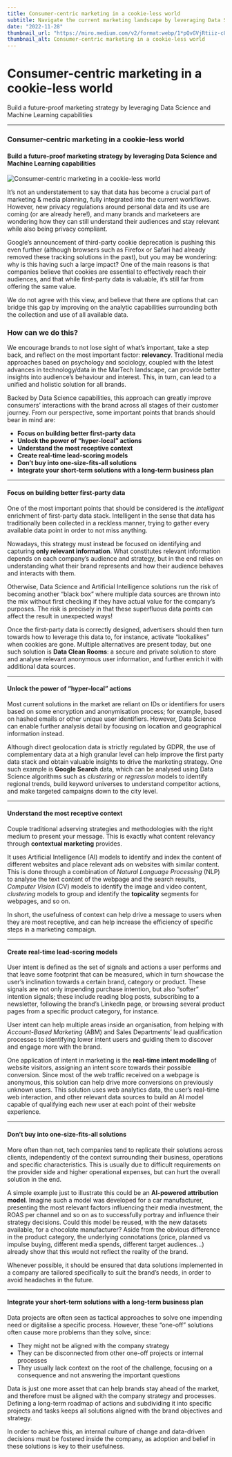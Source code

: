 ```yaml
---
title: Consumer-centric marketing in a cookie-less world
subtitle: Navigate the current marketing landscape by leveraging Data Science and Machine Learning capabilities.
date: "2022-11-28"
thumbnail_url: "https://miro.medium.com/v2/format:webp/1*pQvGVjRtiiz-c8aBclpH4g.jpeg"
thumbnail_alt: Consumer-centric marketing in a cookie-less world
---
```


# Consumer-centric marketing in a cookie-less world

Build a future-proof marketing strategy by leveraging Data Science and Machine Learning capabilities

---

### Consumer-centric marketing in a cookie-less world

#### Build a future-proof marketing strategy by leveraging Data Science and Machine Learning capabilities

![Consumer-centric marketing in a cookie-less world](https://cdn-images-1.medium.com/max/800/1*pQvGVjRtiiz-c8aBclpH4g.jpeg)

It’s not an understatement to say that data has become a crucial part of marketing & media planning, fully integrated into the current workflows. However, new privacy regulations around personal data and its use are coming (or are already here!), and many brands and marketeers are wondering how they can still understand their audiences and stay relevant while also being privacy compliant.

Google’s announcement of third-party cookie deprecation is pushing this even further (although browsers such as Firefox or Safari had already removed these tracking solutions in the past), but you may be wondering: why is this having such a large impact? One of the main reasons is that companies believe that cookies are essential to effectively reach their audiences, and that while first-party data is valuable, it’s still far from offering the same value.

We do not agree with this view, and believe that there are options that can bridge this gap by improving on the analytic capabilities surrounding both the collection and use of all available data.

### How can we do this?

We encourage brands to not lose sight of what’s important, take a step back, and reflect on the most important factor: **relevancy**. Traditional media approaches based on psychology and sociology, coupled with the latest advances in technology/data in the MarTech landscape, can provide better insights into audience’s behaviour and interest. This, in turn, can lead to a unified and holistic solution for all brands.

Backed by Data Science capabilities, this approach can greatly improve consumers’ interactions with the brand across all stages of their customer journey. From our perspective, some important points that brands should bear in mind are:

- **Focus on building better first-party data**
- **Unlock the power of “hyper-local” actions**
- **Understand the most receptive context**
- **Create real-time lead-scoring models**
- **Don’t buy into one-size-fits-all solutions**
- **Integrate your short-term solutions with a long-term business plan**

---

#### Focus on building better first-party data

One of the most important points that should be considered is the _intelligent_ enrichment of first-party data stack. Intelligent in the sense that data has traditionally been collected in a reckless manner, trying to gather every available data point in order to not miss anything.

Nowadays, this strategy must instead be focused on identifying and capturing **only relevant information**. What constitutes relevant information depends on each company’s audience and strategy, but in the end relies on understanding what their brand represents and how their audience behaves and interacts with them.

Otherwise, Data Science and Artificial Intelligence solutions run the risk of becoming another “black box” where multiple data sources are thrown into the mix without first checking if they have actual value for the company’s purposes. The risk is precisely in that these superfluous data points can affect the result in unexpected ways!

Once the first-party data is correctly designed, advertisers should then turn towards how to leverage this data to, for instance, activate “lookalikes” when cookies are gone. Multiple alternatives are present today, but one such solution is **Data Clean Rooms**: a secure and private solution to store and analyse relevant anonymous user information, and further enrich it with additional data sources.

---

#### Unlock the power of “hyper-local” actions

Most current solutions in the market are reliant on IDs or identifiers for users based on some encryption and anonymisation process; for example, based on hashed emails or other unique user identifiers. However, Data Science can enable further analysis detail by focusing on location and geographical information instead.

Although direct geolocation data is strictly regulated by GDPR, the use of complementary data at a high granular level can help improve the first party data stack and obtain valuable insights to drive the marketing strategy. One such example is **Google Search** data, which can be analysed using Data Science algorithms such as _clustering_ or _regression_ models to identify regional trends, build keyword universes to understand competitor actions, and make targeted campaigns down to the city level.

---

#### Understand the most receptive context

Couple traditional adserving strategies and methodologies with the right medium to present your message. This is exactly what content relevancy through **contextual marketing** provides.

It uses Artificial Intelligence (AI) models to identify and index the content of different websites and place relevant ads on websites with similar content. This is done through a combination of _Natural Language Processing_ (NLP) to analyse the text content of the webpage and the search results, _Computer Vision_ (CV) models to identify the image and video content, _clustering_ models to group and identify the **topicality** segments for webpages, and so on.

In short, the usefulness of context can help drive a message to users when they are most receptive, and can help increase the efficiency of specific steps in a marketing campaign.

---

#### Create real-time lead-scoring models

User intent is defined as the set of signals and actions a user performs and that leave some footprint that can be measured, which in turn showcase the user’s inclination towards a certain brand, category or product. These signals are not only impending purchase intention, but also “softer” intention signals; these include reading blog posts, subscribing to a newsletter, following the brand’s LinkedIn page, or browsing several product pages from a specific product category, for instance.

User intent can help multiple areas inside an organisation, from helping with _Account-Based Marketing_ (ABM) and Sales Departments’ lead qualification processes to identifying lower intent users and guiding them to discover and engage more with the brand.

One application of intent in marketing is the **real-time intent modelling** of website visitors, assigning an intent score towards their possible conversion. Since most of the web traffic received on a webpage is anonymous, this solution can help drive more conversions on previously unknown users. This solution uses web analytics data, the user’s real-time web interaction, and other relevant data sources to build an AI model capable of qualifying each new user at each point of their website experience.

---

#### Don’t buy into one-size-fits-all solutions

More often than not, tech companies tend to replicate their solutions across clients, independently of the context surrounding their business, operations and specific characteristics. This is usually due to difficult requirements on the provider side and higher operational expenses, but can hurt the overall solution in the end.

A simple example just to illustrate this could be an **AI-powered attribution model**. Imagine such a model was developed for a car manufacturer, presenting the most relevant factors influencing their media investment, the ROAS per channel and so on as to successfully portray and influence their strategy decisions. Could this model be reused, with the new datasets available, for a chocolate manufacturer? Aside from the obvious difference in the product category, the underlying connotations (price, planned vs impulse buying, different media spends, different target audiences…) already show that this would not reflect the reality of the brand.

Whenever possible, it should be ensured that data solutions implemented in a company are tailored specifically to suit the brand’s needs, in order to avoid headaches in the future.

---

#### Integrate your short-term solutions with a long-term business plan

Data projects are often seen as tactical approaches to solve one impending need or digitalise a specific process. However, these “one-off” solutions often cause more problems than they solve, since:

- They might not be aligned with the company strategy
- They can be disconnected from other one-off projects or internal processes
- They usually lack context on the root of the challenge, focusing on a consequence and not answering the important questions

Data is just one more asset that can help brands stay ahead of the market, and therefore must be aligned with the company strategy and processes. Defining a long-term roadmap of actions and subdividing it into specific projects and tasks keeps all solutions aligned with the brand objectives and strategy.

In order to achieve this, an internal culture of change and data-driven decisions must be fostered inside the company, as adoption and belief in these solutions is key to their usefulness.
